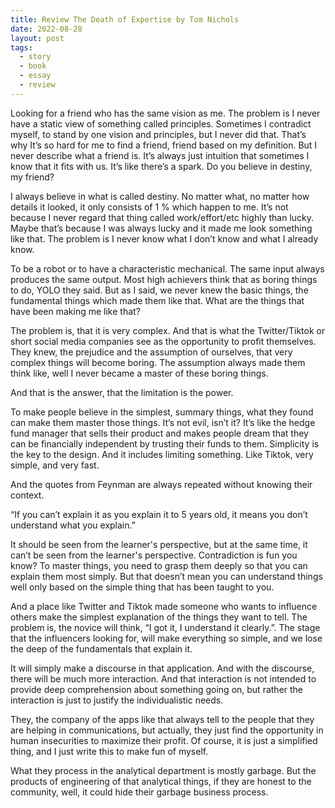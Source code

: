```yaml
---
title: Review The Death of Expertise by Tom Nichols
date: 2022-08-28
layout: post
tags:
  - story
  - book
  - essay
  - review
---
```


Looking for a friend who has the same vision as me. The problem is I never have a static view of something called principles. Sometimes I contradict myself, to stand by one vision and principles, but I never did that. That’s why It’s so hard for me to find a friend, friend based on my definition. But I never describe what a friend is. It’s always just intuition that sometimes I know that it fits with us. It’s like there’s a spark. Do you believe in destiny, my friend?

I always believe in what is called destiny. No matter what, no matter how details it looked, it only consists of 1 % which happen to me. It’s not because I never regard that thing called work/effort/etc highly than lucky. Maybe that’s because I was always lucky and it made me look something like that. The problem is I never know what I don’t know and what I already know. 

To be a robot or to have a characteristic mechanical. The same input always produces the same output. Most high achievers think that as boring things to do, YOLO they said. But as I said, we never knew the basic things, the fundamental things which made them like that. What are the things that have been making me like that? 

The problem is, that it is very complex. And that is what the Twitter/Tiktok or short social media companies see as the opportunity to profit themselves. They knew, the prejudice and the assumption of ourselves, that very complex things will become boring. The assumption always made them think like, well I never became a master of these boring things. 

And that is the answer, that the limitation is the power.

To make people believe in the simplest, summary things, what they found can make them master those things. It’s not evil, isn’t it? It’s like the hedge fund manager that sells their product and makes people dream that they can be financially independent by trusting their funds to them. Simplicity is the key to the design. And it includes limiting something. Like Tiktok, very simple, and very fast. 

And the quotes from Feynman are always repeated without knowing their context.

“If you can’t explain it as you explain it to 5 years old, it means you don’t understand what you explain.”

It should be seen from the learner's perspective, but at the same time, it can’t be seen from the learner's perspective. Contradiction is fun you know? To master things, you need to grasp them deeply so that you can explain them most simply. But that doesn’t mean you can understand things well only based on the simple thing that has been taught to you. 

And a place like Twitter and Tiktok made someone who wants to influence others make the simplest explanation of the things they want to tell. The problem is, the novice will think, “I got it, I understand it clearly.”. The stage that the influencers looking for, will make everything so simple, and we lose the deep of the fundamentals that explain it. 

It will simply make a discourse in that application. And with the discourse, there will be much more interaction. And that interaction is not intended to provide deep comprehension about something going on, but rather the interaction is just to justify the individualistic needs. 

They, the company of the apps like that always tell to the people that they are helping in communications, but actually, they just find the opportunity in human insecurities to maximize their profit. Of course, it is just a simplified thing, and I just write this to make fun of myself. 

What they process in the analytical department is mostly garbage. But the products of engineering of that analytical things, if they are honest to the community, well, it could hide their garbage business process.  